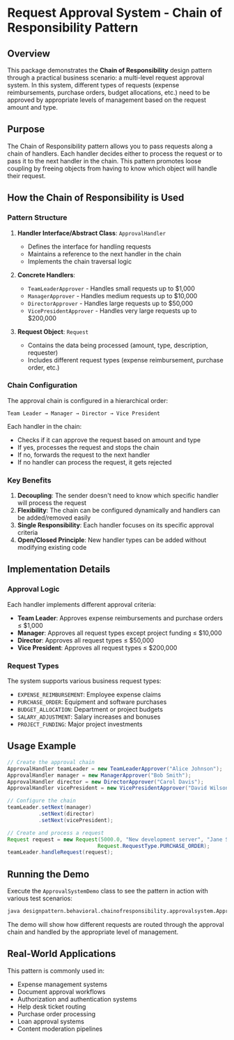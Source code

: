 # Request Approval System - Chain of Responsibility Pattern

## Overview

This package demonstrates the **Chain of Responsibility** design pattern through a practical business scenario: a multi-level request approval system. In this system, different types of requests (expense reimbursements, purchase orders, budget allocations, etc.) need to be approved by appropriate levels of management based on the request amount and type.

## Purpose

The Chain of Responsibility pattern allows you to pass requests along a chain of handlers. Each handler decides either to process the request or to pass it to the next handler in the chain. This pattern promotes loose coupling by freeing objects from having to know which object will handle their request.

## How the Chain of Responsibility is Used

### Pattern Structure

1. **Handler Interface/Abstract Class**: `ApprovalHandler`

    - Defines the interface for handling requests
    - Maintains a reference to the next handler in the chain
    - Implements the chain traversal logic

2. **Concrete Handlers**:

    - `TeamLeaderApprover` - Handles small requests up to $1,000
    - `ManagerApprover` - Handles medium requests up to $10,000
    - `DirectorApprover` - Handles large requests up to $50,000
    - `VicePresidentApprover` - Handles very large requests up to $200,000

3. **Request Object**: `Request`
    - Contains the data being processed (amount, type, description, requester)
    - Includes different request types (expense reimbursement, purchase order, etc.)

### Chain Configuration

The approval chain is configured in a hierarchical order:

```
Team Leader → Manager → Director → Vice President
```

Each handler in the chain:

-   Checks if it can approve the request based on amount and type
-   If yes, processes the request and stops the chain
-   If no, forwards the request to the next handler
-   If no handler can process the request, it gets rejected

### Key Benefits

1. **Decoupling**: The sender doesn't need to know which specific handler will process the request
2. **Flexibility**: The chain can be configured dynamically and handlers can be added/removed easily
3. **Single Responsibility**: Each handler focuses on its specific approval criteria
4. **Open/Closed Principle**: New handler types can be added without modifying existing code

## Implementation Details

### Approval Logic

Each handler implements different approval criteria:

-   **Team Leader**: Approves expense reimbursements and purchase orders ≤ $1,000
-   **Manager**: Approves all request types except project funding ≤ $10,000
-   **Director**: Approves all request types ≤ $50,000
-   **Vice President**: Approves all request types ≤ $200,000

### Request Types

The system supports various business request types:

-   `EXPENSE_REIMBURSEMENT`: Employee expense claims
-   `PURCHASE_ORDER`: Equipment and software purchases
-   `BUDGET_ALLOCATION`: Department or project budgets
-   `SALARY_ADJUSTMENT`: Salary increases and bonuses
-   `PROJECT_FUNDING`: Major project investments

## Usage Example

```java
// Create the approval chain
ApprovalHandler teamLeader = new TeamLeaderApprover("Alice Johnson");
ApprovalHandler manager = new ManagerApprover("Bob Smith");
ApprovalHandler director = new DirectorApprover("Carol Davis");
ApprovalHandler vicePresident = new VicePresidentApprover("David Wilson");

// Configure the chain
teamLeader.setNext(manager)
          .setNext(director)
          .setNext(vicePresident);

// Create and process a request
Request request = new Request(5000.0, "New development server", "Jane Smith",
                             Request.RequestType.PURCHASE_ORDER);
teamLeader.handleRequest(request);
```

## Running the Demo

Execute the `ApprovalSystemDemo` class to see the pattern in action with various test scenarios:

```bash
java designpattern.behavioral.chainofresponsibility.approvalsystem.ApprovalSystemDemo
```

The demo will show how different requests are routed through the approval chain and handled by the appropriate level of management.

## Real-World Applications

This pattern is commonly used in:

-   Expense management systems
-   Document approval workflows
-   Authorization and authentication systems
-   Help desk ticket routing
-   Purchase order processing
-   Loan approval systems
-   Content moderation pipelines
